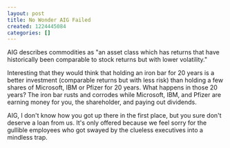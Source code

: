 ```yaml
---
layout: post
title: No Wonder AIG Failed
created: 1224445084
categories: []
---
```

AIG describes commodities as "an asset class which has returns that have historically been comparable to stock returns but with lower volatility."

Interesting that they would think that holding an iron bar for 20 years is a better investment (comparable returns but with less risk) than holding a few shares of Microsoft, IBM or Pfizer for 20 years. What happens in those 20 years? The iron bar rusts and corrodes while Microsoft, IBM, and Pfizer are earning money for you, the shareholder, and paying out dividends.

AIG, I don't know how you got up there in the first place, but you sure don't deserve a loan from us. It's only offered because we feel sorry for the gullible employees who got swayed by the clueless executives into a mindless trap.
